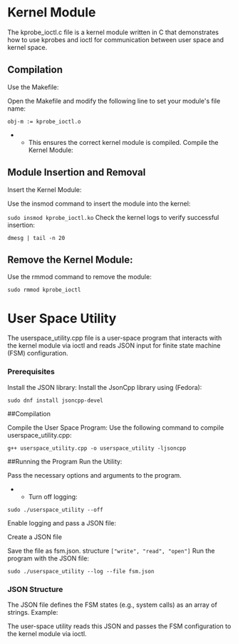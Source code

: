 # Kernel Module
The kprobe_ioctl.c file is a kernel module written in C that demonstrates how to use kprobes and ioctl for communication between user space and kernel space.

## Compilation
Use the Makefile:

Open the Makefile and modify the following line to set your module's file name:

```obj-m := kprobe_ioctl.o```
* * This ensures the correct kernel module is compiled.
Compile the Kernel Module:

## Module Insertion and Removal
Insert the Kernel Module:

Use the insmod command to insert the module into the kernel:

```sudo insmod kprobe_ioctl.ko```
Check the kernel logs to verify successful insertion:

```dmesg | tail -n 20```

## Remove the Kernel Module:

Use the rmmod command to remove the module:

```sudo rmmod kprobe_ioctl```


# User Space Utility
The userspace_utility.cpp file is a user-space program that interacts with the kernel module via ioctl and reads JSON input for finite state machine (FSM) configuration.

### Prerequisites
Install the JSON library:
Install the JsonCpp library using (Fedora):

```sudo dnf install jsoncpp-devel```

##Compilation

Compile the User Space Program:
Use the following command to compile userspace_utility.cpp:

```g++ userspace_utility.cpp -o userspace_utility -ljsoncpp```

##Running the Program
Run the Utility:

Pass the necessary options and arguments to the program.
* * Turn off logging:

```sudo ./userspace_utility --off```

Enable logging and pass a JSON file:

Create a JSON file 

Save the file as fsm.json.
structure
```["write", "read", "open"]```
Run the program with the JSON file:


```sudo ./userspace_utility --log --file fsm.json```
### JSON Structure
The JSON file defines the FSM states (e.g., system calls) as an array of strings. Example:



The user-space utility reads this JSON and passes the FSM configuration to the kernel module via ioctl.


